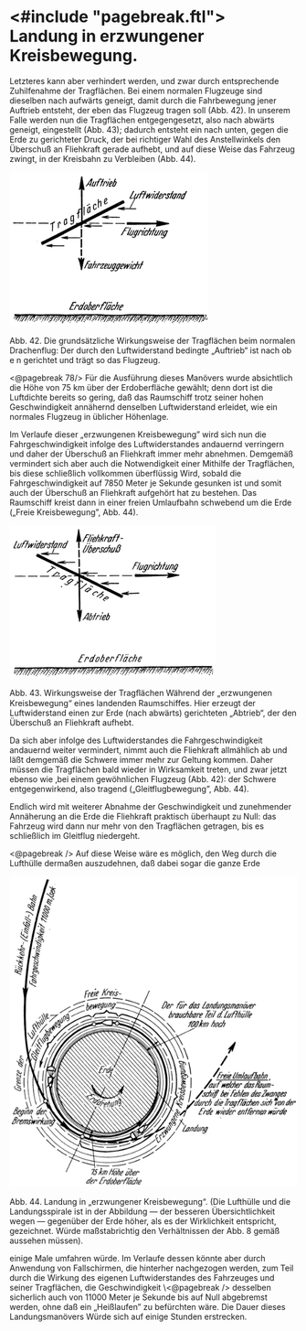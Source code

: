 <#include "pagebreak.ftl">
Landung in erzwungener Kreisbewegung.
=====================================

Letzteres kann aber verhindert werden, und zwar durch entsprechende
Zuhilfenahme der Tragflächen. Bei einem normalen Flugzeuge sind dieselben
nach aufwärts geneigt, damit durch die Fahrbewegung jener Auftrieb entsteht,
der eben das Flugzeug tragen soll (Abb. 42). In unserem Falle werden nun die
Tragflächen entgegengesetzt, also nach abwärts geneigt, eingestellt (Abb. 43);
dadurch entsteht ein nach unten, gegen die Erde zu gerichteter Druck, der bei
richtiger Wahl des Anstellwinkels den Überschuß an Fliehkraft gerade aufhebt,
und auf diese Weise das Fahrzeug zwingt, in der Kreisbahn zu
Verbleiben (Abb. 44).

<div class="image" float="right"><img alt="Wirkungsweise der Tragflächen" src="abb42.png"/>
<p>Abb. 42. Die grundsätzliche Wirkungsweise der Tragflächen beim normalen Drachenflug:
Der durch den Luftwiderstand bedingte „Auftrieb“ ist nach ob e n gerichtet und
trägt so das Flugzeug.</p></div>

\<@pagebreak 78/> Für die Ausführung dieses Manövers wurde absichtlich die Höhe
von 75 km über der Erdoberfläche gewählt; denn dort ist die
Luftdichte bereits so gering, daß das Raumschiff trotz seiner
hohen Geschwindigkeit annähernd denselben Luftwiderstand erleidet,
wie ein normales Flugzeug in üblicher Höhenlage.

Im Verlaufe dieser „erzwungenen Kreisbewegung” wird
sich nun die Fahrgeschwindigkeit infolge des Luftwiderstandes andauernd
verringern und daher der Überschuß an Fliehkraft immer
mehr abnehmen. Demgemäß vermindert sich aber auch die Notwendigkeit einer
Mithilfe der Tragflächen, bis diese schließlich vollkommen überflüssig Wird, 
sobald die Fahrgeschwindigkeit auf 7850 Meter je Sekunde
gesunken ist und somit auch der Überschuß an Fliehkraft
aufgehört hat zu bestehen. Das Raumschiff kreist dann
in einer freien Umlaufbahn schwebend um die Erde
(„Freie Kreisbewegung”, Abb. 44).

<div class="image" float="left"><img alt="Wirkungsweise der Tragflächen während der erzwungenen Kreisbewegung" src="abb43.png"/>
<p>Abb. 43. Wirkungsweise der Tragﬂächen Während der „erzwungenen Kreisbewegung“
eines landenden Raumschiffes. Hier erzeugt der Luftwiderstand einen zur
Erde (nach abwärts) gerichteten „Abtrieb“, der den Überschuß an Fliehkraft aufhebt.</p></div>

Da sich aber infolge des Luftwiderstandes die Fahrgeschwindigkeit
andauernd weiter vermindert, nimmt auch die Fliehkraft
allmählich ab und läßt demgemäß die Schwere immer mehr zur
Geltung kommen. Daher müssen die Tragflächen bald wieder in
Wirksamkeit treten, und zwar jetzt ebenso wie ‚bei einem gewöhnlichen
Flugzeug (Abb. 42): der Schwere entgegenwirkend,
also tragend („Gleitflugbewegung”, Abb. 44).

Endlich wird mit weiterer Abnahme der Geschwindigkeit und
zunehmender Annäherung an die Erde die Fliehkraft praktisch
überhaupt zu Null: das Fahrzeug wird dann nur mehr von den
Tragflächen getragen, bis es schließlich im Gleitflug niedergeht.

\<@pagebreak /> Auf diese Weise wäre es möglich, den Weg durch die Lufthülle
dermaßen auszudehnen, daß dabei sogar die ganze Erde
<div class="image" float="left"><img alt="Landung in erzwungener Kreisbewegung" src="abb44.png"/>
<p>Abb. 44. Landung in „erzwungener Kreisbewegung“. (Die Lufthülle
und die Landungsspirale ist in der Abbildung — der besseren Übersichtlichkeit
wegen — gegenüber der Erde höher, als es der Wirklichkeit entspricht, gezeichnet.
Würde maßstabrichtig den Verhältnissen der Abb. 8 gemäß aussehen müssen).</p></div>
einige Male umfahren würde. Im Verlaufe dessen könnte aber
durch Anwendung von Fallschirmen, die hinterher nachgezogen
werden, zum Teil durch die Wirkung des eigenen Luftwiderstandes
des Fahrzeuges und seiner Tragflächen, die Geschwindigkeit
\<@pagebreak /> desselben sicherlich auch von 11000 Meter je Sekunde bis auf
Null abgebremst werden, ohne daß ein „Heißlaufen” zu befürchten
wäre. Die Dauer dieses Landungsmanövers Würde sich auf einige Stunden erstrecken.

